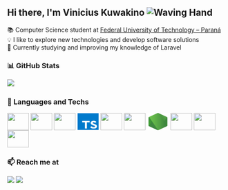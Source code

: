 ## Hi there, I'm Vinicius Kuwakino <img src="https://raw.githubusercontent.com/Tarikul-Islam-Anik/Animated-Fluent-Emojis/master/Emojis/Hand%20gestures/Waving%20Hand.png" alt="Waving Hand" width="40" height="40" />

📚 Computer Science student at <a href="http://www.utfpr.edu.br">Federal University of Technology – Paraná</a> \
💡 I like to explore new technologies and develop software solutions \
🌱 Currently studying and improving my knowledge of Laravel

### 📊 GitHub Stats

<div style="display: inline_block" align="left">
    <a href="https://github.com/viniciuskuwakino">
    	<img height="180em" src="https://github-readme-stats.vercel.app/api?username=viniciuskuwakino&show_icons=true&theme=radical"/>
    </a>
</div>

### 🚀 Languages and Techs

<div style="display: inline_block">
    <img align="center" height="40" width="50" src="https://cdn.jsdelivr.net/gh/devicons/devicon@latest/icons/php/php-original.svg">
    <img align="center" height="40" width="50" src="https://cdn.jsdelivr.net/gh/devicons/devicon@latest/icons/laravel/laravel-original.svg">
    <img align="center" height="40" width="50" src="https://cdn.jsdelivr.net/gh/devicons/devicon/icons/javascript/javascript-original.svg">
    <img align="center" height="40" width="50" src="https://raw.githubusercontent.com/devicons/devicon/master/icons/typescript/typescript-plain.svg">
    <img align="center" height="40" width="50" src="https://cdn.jsdelivr.net/gh/devicons/devicon/icons/vuejs/vuejs-original.svg">
    <img align="center" height="40" width="50" src="https://cdn.jsdelivr.net/gh/devicons/devicon/icons/react/react-original.svg">
    <img align="center" height="40" width="50" src="https://raw.githubusercontent.com/devicons/devicon/master/icons/nodejs/nodejs-original.svg">
    <img align="center" height="40" width="50" src="https://cdn.jsdelivr.net/gh/devicons/devicon@latest/icons/electron/electron-original.svg" />
    <img align="center" height="40" width="50" src="https://cdn.jsdelivr.net/gh/devicons/devicon/icons/python/python-original.svg">
    <img align="center" height="40" width="50" src="https://cdn.jsdelivr.net/gh/devicons/devicon@latest/icons/go/go-original-wordmark.svg">

</div> 



### 📫 Reach me at

<div>
    <a href="mailto:vikuwakino@gmail.com"><img src="https://img.shields.io/badge/-vikuwakino@gmail.com-D14836?style=flat&logo=Gmail&logoColor=white"/></a>
    <a href="https://www.linkedin.com/in/vinicius-kuwakino/"><img src="https://img.shields.io/badge/-Vinicius%20Kuwakino-0077B5?style=flat&logo=Linkedin&logoColor=white"/></a>
</div>

